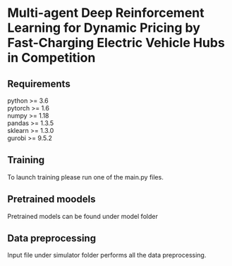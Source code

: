 # Multi-agent Deep Reinforcement Learning for Dynamic Pricing by Fast-Charging Electric Vehicle Hubs in Competition

## Requirements
python >= 3.6<br>
pytorch >= 1.6<br>
numpy >= 1.18<br>
pandas >= 1.3.5<br>
sklearn >= 1.3.0<br>
gurobi >= 9.5.2<br>

## Training
To launch training please run one of the main.py files. 

## Pretrained moodels
Pretrained models can be found under model folder

## Data preprocessing
Input file under simulator folder performs all the data preprocessing. 
